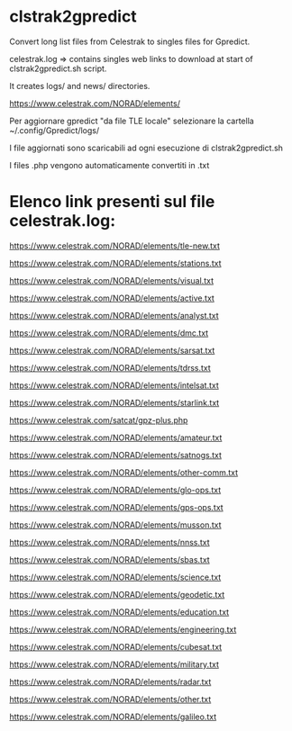 # clstrak2gpredict

Convert long list files from Celestrak to singles files for Gpredict.

celestrak.log => contains singles web links to download at start of clstrak2gpredict.sh script.

It creates logs/ and news/ directories.

https://www.celestrak.com/NORAD/elements/

Per aggiornare gpredict "da file TLE locale" selezionare la cartella ~/.config/Gpredict/logs/

I file aggiornati sono scaricabili ad ogni esecuzione di clstrak2gpredict.sh

I files .php vengono automaticamente convertiti in .txt


# Elenco link presenti sul file celestrak.log:

https://www.celestrak.com/NORAD/elements/tle-new.txt

https://www.celestrak.com/NORAD/elements/stations.txt

https://www.celestrak.com/NORAD/elements/visual.txt

https://www.celestrak.com/NORAD/elements/active.txt

https://www.celestrak.com/NORAD/elements/analyst.txt

https://www.celestrak.com/NORAD/elements/dmc.txt

https://www.celestrak.com/NORAD/elements/sarsat.txt

https://www.celestrak.com/NORAD/elements/tdrss.txt

https://www.celestrak.com/NORAD/elements/intelsat.txt

https://www.celestrak.com/NORAD/elements/starlink.txt

https://www.celestrak.com/satcat/gpz-plus.php

https://www.celestrak.com/NORAD/elements/amateur.txt

https://www.celestrak.com/NORAD/elements/satnogs.txt

https://www.celestrak.com/NORAD/elements/other-comm.txt

https://www.celestrak.com/NORAD/elements/glo-ops.txt

https://www.celestrak.com/NORAD/elements/gps-ops.txt

https://www.celestrak.com/NORAD/elements/musson.txt

https://www.celestrak.com/NORAD/elements/nnss.txt

https://www.celestrak.com/NORAD/elements/sbas.txt

https://www.celestrak.com/NORAD/elements/science.txt

https://www.celestrak.com/NORAD/elements/geodetic.txt

https://www.celestrak.com/NORAD/elements/education.txt

https://www.celestrak.com/NORAD/elements/engineering.txt

https://www.celestrak.com/NORAD/elements/cubesat.txt

https://www.celestrak.com/NORAD/elements/military.txt

https://www.celestrak.com/NORAD/elements/radar.txt

https://www.celestrak.com/NORAD/elements/other.txt

https://www.celestrak.com/NORAD/elements/galileo.txt
